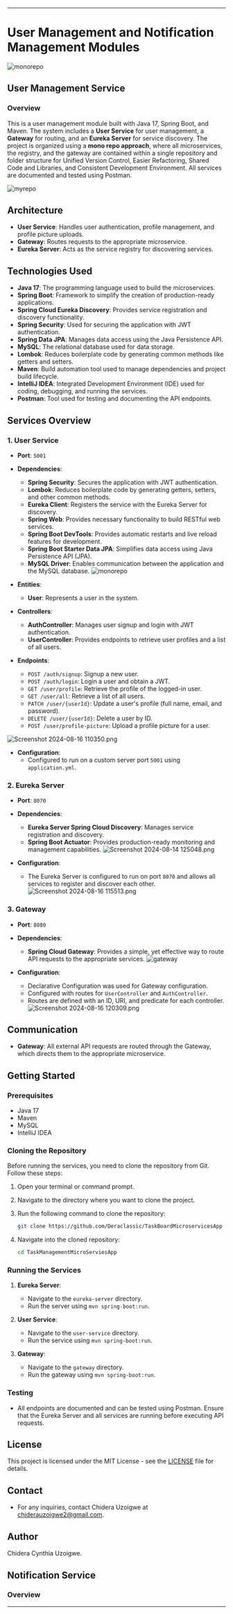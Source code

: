 

---

# User Management and Notification Management Modules
![monorepo](images/erd.drawio.png)

## User Management Service
### Overview
This is a user management module built with Java 17, Spring Boot, and Maven. The system includes a **User Service** for user management, a **Gateway** for routing, and an **Eureka Server** for service discovery. The project is organized using a **mono repo approach**, where all microservices, the registry, and the gateway are contained within a single repository and folder structure for Unified Version Control, Easier Refactoring, Shared Code and Libraries, and Consistent Development Environment. All services are documented and tested using Postman.

![myrepo](images/myrepo.png)

## Architecture
- **User Service**: Handles user authentication, profile management, and profile picture uploads.
- **Gateway**: Routes requests to the appropriate microservice.
- **Eureka Server**: Acts as the service registry for discovering services.

## Technologies Used
- **Java 17**: The programming language used to build the microservices.
- **Spring Boot**: Framework to simplify the creation of production-ready applications.
- **Spring Cloud Eureka Discovery**: Provides service registration and discovery functionality.
- **Spring Security**: Used for securing the application with JWT authentication.
- **Spring Data JPA**: Manages data access using the Java Persistence API.
- **MySQL**: The relational database used for data storage.
- **Lombok**: Reduces boilerplate code by generating common methods like getters and setters.
- **Maven**: Build automation tool used to manage dependencies and project build lifecycle.
- **IntelliJ IDEA**: Integrated Development Environment (IDE) used for coding, debugging, and running the services.
- **Postman**: Tool used for testing and documenting the API endpoints.

## Services Overview

### 1. User Service

- **Port**: `5001`
- **Dependencies**:
    - **Spring Security**: Secures the application with JWT authentication.
    - **Lombok**: Reduces boilerplate code by generating getters, setters, and other common methods.
    - **Eureka Client**: Registers the service with the Eureka Server for discovery.
    - **Spring Web**: Provides necessary functionality to build RESTful web services.
    - **Spring Boot DevTools**: Provides automatic restarts and live reload features for development.
    - **Spring Boot Starter Data JPA**: Simplifies data access using Java Persistence API (JPA).
    - **MySQL Driver**: Enables communication between the application and the MySQL database.
      ![monorepo](images/taskuserservice.png)

- **Entities**:
    - **User**: Represents a user in the system.

- **Controllers**:
    - **AuthController**: Manages user signup and login with JWT authentication.
    - **UserController**: Provides endpoints to retrieve user profiles and a list of all users.
      

- **Endpoints**:
    - `POST /auth/signup`: Signup a new user.
    - `POST /auth/login`: Login a user and obtain a JWT.
    - `GET /user/profile`: Retrieve the profile of the logged-in user.
    - `GET /user/all`: Retrieve a list of all users.
    - `PATCH /user/{userId}`: Update a user's profile (full name, email, and password).
    - `DELETE /user/{userId}`: Delete a user by ID.
    - `POST /user/profile-picture`: Upload a profile picture for a user.

![Screenshot 2024-08-16 110350.png](images/postmanlogin.png)

- **Configuration**:
    - Configured to run on a custom server port `5001` using `application.yml`.

### 2. Eureka Server
- **Port**: `8070`
- **Dependencies**:
    - **Eureka Server Spring Cloud Discovery**: Manages service registration and discovery.
    - **Spring Boot Actuator**: Provides production-ready monitoring and management capabilities.
      ![Screenshot 2024-08-14 125048.png](images/eurekadependies.png)

- **Configuration**:
    - The Eureka Server is configured to run on port `8070` and allows all services to register and discover each other.
      ![Screenshot 2024-08-16 115513.png](images/eureka.png)

### 3. Gateway
- **Port**: `8080`
- **Dependencies**:
    - **Spring Cloud Gateway**: Provides a simple, yet effective way to route API requests to the appropriate services.
      ![gateway](images/gatewaydependencies%20(1).png)

- **Configuration**:
    - Declarative Configuration was used for Gateway configuration.
    - Configured with routes for `UserController` and `AuthController`.
    - Routes are defined with an ID, URI, and predicate for each controller.
      ![Screenshot 2024-08-16 120309.png](images/gatewayconfig.png)

## Communication
- **Gateway**: All external API requests are routed through the Gateway, which directs them to the appropriate microservice.

## Getting Started
### Prerequisites
- Java 17
- Maven
- MySQL
- IntelliJ IDEA

### Cloning the Repository

Before running the services, you need to clone the repository from Git. Follow these steps:

1. Open your terminal or command prompt.

2. Navigate to the directory where you want to clone the project.

3. Run the following command to clone the repository:

   ```bash
   git clone https://github.com/Deraclassic/TaskBoardMicroservicesApp
   ```

4. Navigate into the cloned repository:

   ```bash
   cd TaskManagementMicroServiesApp
   ```

### Running the Services
1. **Eureka Server**:
    - Navigate to the `eureka-server` directory.
    - Run the server using `mvn spring-boot:run`.

2. **User Service**:
    - Navigate to the `user-service` directory.
    - Run the service using `mvn spring-boot:run`.

3. **Gateway**:
    - Navigate to the `gateway` directory.
    - Run the gateway using `mvn spring-boot:run`.

### Testing
- All endpoints are documented and can be tested using Postman. Ensure that the Eureka Server and all services are running before executing API requests.

## License
This project is licensed under the MIT License - see the [LICENSE](LICENSE) file for details.

## Contact
- For any inquiries, contact Chidera Uzoigwe at chiderauzoigwe2@gmail.com.

## Author
Chidera Cynthia Uzoigwe.


## Notification Service

### Overview

---

